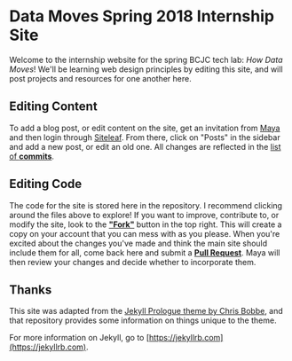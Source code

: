 # Data Moves Spring 2018 Internship Site

Welcome to the internship website for the spring BCJC tech lab: *How Data Moves*! We'll be learning web design principles by editing this site, and will post projects and resources for one another here.

## Editing Content

To add a blog post, or edit content on the site, get an invitation from [Maya](mailto:mawagoner@bklynlibrary.org) and then login through [Siteleaf](https://manage.siteleaf.com/login). From there, click on "Posts" in the sidebar and add a new post, or edit an old one. All changes are reflected in the [list of **commits**](https://github.com/mayawagon/datamoves/commits/master). 

## Editing Code

The code for the site is stored here in the repository. I recommend clicking around the files above to explore! If you want to improve, contribute to, or modify the site, look to the [**"Fork"**](https://help.github.com/articles/about-forks/) button in the top right. This will create a copy on your account that you can mess with as you please. When you're excited about the changes you've made and think the main site should include them for all, come back here and submit a [**Pull Request**](https://help.github.com/articles/creating-a-pull-request-from-a-fork/). Maya will then review your changes and decide whether to incorporate them. 

## Thanks

This site was adapted from the [Jekyll Prologue theme by Chris Bobbe](https://github.com/chrisbobbe/jekyll-theme-prologue), and that repository provides some information on things unique to the theme. 

For more information on Jekyll, go to [https://jekyllrb.com](https://jekyllrb.com).
